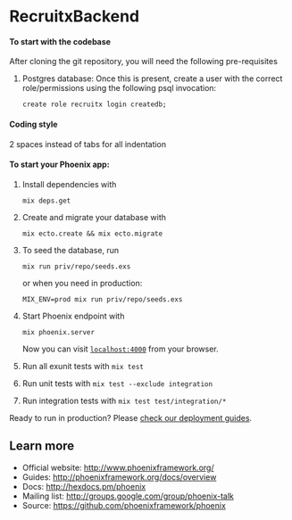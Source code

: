 # RecruitxBackend

#### To start with the codebase
After cloning the git repository, you will need the following pre-requisites
  1. Postgres database: Once this is present, create a user with the correct role/permissions using the following psql invocation:

      `create role recruitx login createdb;`

#### Coding style
2 spaces instead of tabs for all indentation

#### To start your Phoenix app:

  1. Install dependencies with

      `mix deps.get`
  2. Create and migrate your database with

      `mix ecto.create && mix ecto.migrate`
  3. To seed the database, run

      `mix run priv/repo/seeds.exs`

     or when you need in production:

      `MIX_ENV=prod mix run priv/repo/seeds.exs`
  4. Start Phoenix endpoint with

      `mix phoenix.server`

     Now you can visit [`localhost:4000`](http://localhost:4000) from your browser.
  5. Run all exunit tests with `mix test`
  6. Run unit tests with `mix test --exclude integration`
  7. Run integration tests with `mix test test/integration/*`

Ready to run in production? Please [check our deployment guides](http://www.phoenixframework.org/docs/deployment).

## Learn more

  * Official website: http://www.phoenixframework.org/
  * Guides: http://phoenixframework.org/docs/overview
  * Docs: http://hexdocs.pm/phoenix
  * Mailing list: http://groups.google.com/group/phoenix-talk
  * Source: https://github.com/phoenixframework/phoenix
